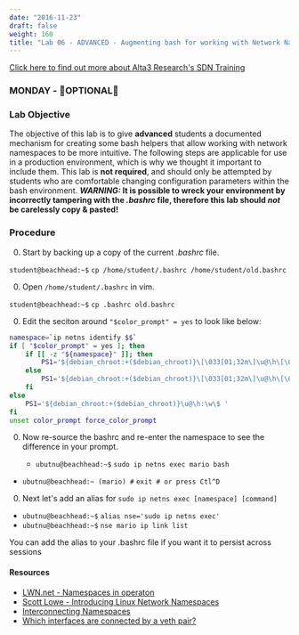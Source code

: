 ```yaml
---
date: "2016-11-23"
draft: false
weight: 160
title: "Lab 06 - ADVANCED - Augmenting bash for working with Network Namespaces"
---
```

[Click here to find out more about Alta3 Research's SDN Training](https://alta3.com/courses/sdn)

### MONDAY - &#x1F680;OPTIONAL&#x1F680;

### Lab Objective

The objective of this lab is to give **advanced** students a documented mechanism for creating some bash helpers that allow working with network namespaces to be more intuitive. The following steps are applicable for use in a production environment, which is why we thought it important to include them. This lab is **not required**, and should only be attempted by students who are comfortable changing configuration parameters within the bash environment. ***WARNING:* It is possible to wreck your environment by incorrectly tampering with the *.bashrc* file, therefore this lab should *not* be carelessly copy & pasted!**

### Procedure

0. Start by backing up a copy of the current *.bashrc* file.

  `student@beachhead:~$` `cp /home/student/.bashrc /home/student/old.bashrc` 

0. Open `/home/student/.bashrc` in vim.

  `student@beachhead:~$` `cp .bashrc old.bashrc` 

0. Edit the seciton around `"$color_prompt" = yes` to look like below:

  ``` bash
  namespace=`ip netns identify $$`
  if [ "$color_prompt" = yes ]; then
      if [[ -z "${namespace}" ]]; then
          PS1='${debian_chroot:+($debian_chroot)}\[\033[01;32m\]\u@\h\[\033[00m\]:\[\033[01;34m\]\w\[\033[00m\]\$ '
      else
          PS1='${debian_chroot:+($debian_chroot)}\[\033[01;32m\]\u@\h\[\033[00m\]:\[\033[01;34m\]\w\[\033[00m\] ($namespace) \$ '
      fi
  else
      PS1='${debian_chroot:+($debian_chroot)}\u@\h:\w\$ '
  fi
  unset color_prompt force_color_prompt
  ```

0. Now re-source the bashrc and re-enter the namespace to see the difference in your prompt.
  
	* `ubutnu@beachhead:~$` `sudo ip netns exec mario bash`
  * `ubutnu@beachhead:~ (mario) #` `exit # or press Ctl^D` 

0. Next let's add an alias for `sudo ip netns exec [namespace] [command]`

  * `ubutnu@beachhead:~$` `alias nse='sudo ip netns exec'`
  * `ubutnu@beachhead:~$` `nse mario ip link list`

  You can add the alias to your .bashrc file if you want it to persist across sessions


#### Resources

  * [LWN.net - Namespaces in operaton](https://lwn.net/Articles/531114/#series_index)
  * [Scott Lowe - Introducing Linux Network Namespaces](http://blog.scottlowe.org/2013/09/04/introducing-linux-network-namespaces/) 
  * [Interconnecting Namespaces](http://www.opencloudblog.com/?p=66)
  * [Which interfaces are connected by a veth pair?](http://blog.abhijeetr.com/2014/06/veth-pair-how-to-know-what-interfaces.html)


